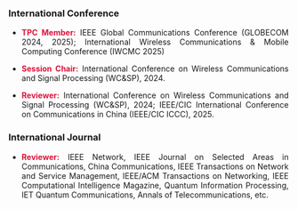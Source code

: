 ### International Conference

- <p style="text-align:justify"><span style="color: crimson; font-weight: bold;">TPC Member:</span> IEEE Global Communications Conference (GLOBECOM 2024, 2025); International Wireless Communications & Mobile Computing Conference (IWCMC 2025)</p>
                                
- <p style="text-align:justify"><span style="color: crimson; font-weight: bold;">Session Chair:</span> International Conference on Wireless Communications and Signal Processing (WC&SP), 2024.</p>

- <p style="text-align:justify"><span style="color: crimson; font-weight: bold;">Reviewer:</span> International Conference on Wireless Communications and Signal Processing (WC&SP), 2024; IEEE/CIC International Conference on Communications in China (IEEE/CIC ICCC), 2025.</p>

### International Journal

- <p style="text-align:justify"><span style="color: crimson; font-weight: bold;">Reviewer:</span> IEEE Network, IEEE Journal on Selected Areas in Communications, China Communications, IEEE Transactions on Network and Service Management, IEEE/ACM Transactions on Networking, IEEE Computational Intelligence Magazine, Quantum Information Processing, IET Quantum Communications, Annals of Telecommunications, etc.</p>
